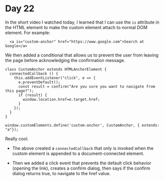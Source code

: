# Day 22

In the short video I watched today, I learned that I can use the `is` attribute in the HTML element to make the custom element attach to normal DOM element. For example: 

```
  <a is="custom-anchor" href="https://www.google.com">Search at Google</a>
```

We then added a conditional that allows us to prevent the user from leaving the page before acknowledging the confirmation message. 

```
class CustomAnchor extends HTMLAnchorElement {
  connectedCallback () {
    this.addEventListener("click", e => {
      e.preventDefault();
      const result = confirm("Are you sure you want to navigate from this page?");
      if (result) {
        window.location.href=e.target.href;
      }
    });
  }
}

window.customElements.define('custom-anchor', CustomAnchor, { extends: "a"});
```

Really cool. 

- The above created a `connectedCallback` that only is invoked when the custom element is appended to a document-connected element.

- Then we added a click event that prevents the default click behavior (opening the link), creates a confirm dialog, then says if the confirm dialog returns true, to navigate to the href value. 